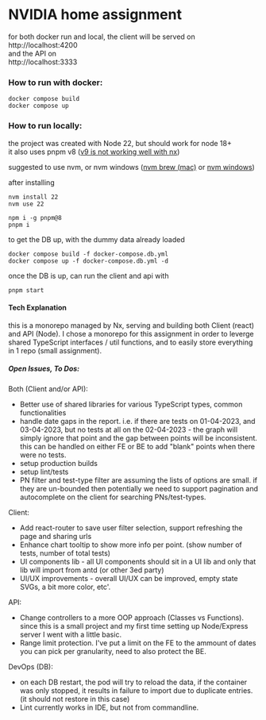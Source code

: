 # NVIDIA home assignment

for both docker run and local, the client will be served on  
http://localhost:4200  
and the API on   
http://localhost:3333  


### How to run with docker:
```
docker compose build
docker compose up
```

### How to run locally:
the project was created with Node 22, but should work for node 18+   
it also uses pnpm v8 ([v9 is not working well with nx](https://github.com/nrwl/nx/issues/22850))

suggested to use nvm, or nvm windows
([nvm brew (mac)](https://formulae.brew.sh/formula/nvm) or [nvm windows](https://github.com/coreybutler/nvm-windows))

after installing
```
nvm install 22
nvm use 22

npm i -g pnpm@8
pnpm i
```

to get the DB up, with the dummy data already loaded 
```
docker compose build -f docker-compose.db.yml
docker compose up -f docker-compose.db.yml -d
```

once the DB is up, can run the client and api with
```
pnpm start
```

#### Tech Explanation
this is a monorepo managed by Nx, serving and building both Client (react) and API (Node).
I chose a monorepo for this assignment in order to leverge shared TypeScript interfaces / util functions, and to easily store everything in 1 repo (small assignment).

##### Open Issues, To Dos:
Both (Client and/or API):
* Better use of shared libraries for various TypeScript types, common functionalities
* handle date gaps in the report. i.e. if there are tests on 01-04-2023, and 03-04-2023, but no tests at all on the 02-04-2023 - the graph will simply ignore that point and the gap between points will be inconsistent. this can be handled on either FE or BE to add "blank" points when there were no tests.
* setup production builds
* setup lint/tests
* PN filter and test-type filter are assuming the lists of options are small. if they are un-bounded then potentially we need to support pagination and autocomplete on the client for searching PNs/test-types.

Client:
* Add react-router to save user filter selection, support refreshing the page and sharing urls
* Enhance chart tooltip to show more info per point. (show number of tests, number of total tests)
* UI components lib - all UI components should sit in a UI lib and only that lib will import from antd (or other 3ed party)
* UI/UX improvements - overall UI/UX can be improved, empty state SVGs, a bit more color, etc'.


API:
* Change controllers to a more OOP approach (Classes vs Functions). since this is a small project and my first time setting up Node/Express server I went with a little basic.
* Range limit protection. I've put a limit on the FE to the ammount of dates you can pick per granularity, need to also protect the BE.

DevOps (DB):
* on each DB restart, the pod will try to reload the data, if the container was only stopped, it results in failure to import due to duplicate entries. (it should not restore in this case)
* Lint currently works in IDE, but not from commandline.